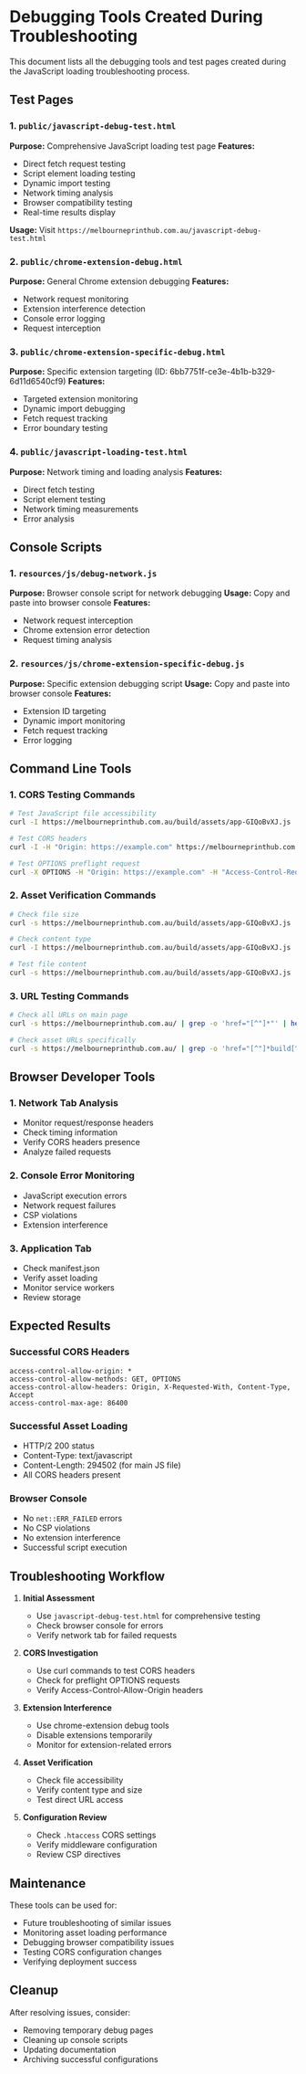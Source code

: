 # Debugging Tools Created During Troubleshooting

This document lists all the debugging tools and test pages created during the JavaScript loading troubleshooting process.

## Test Pages

### 1. `public/javascript-debug-test.html`
**Purpose:** Comprehensive JavaScript loading test page
**Features:**
- Direct fetch request testing
- Script element loading testing
- Dynamic import testing
- Network timing analysis
- Browser compatibility testing
- Real-time results display

**Usage:** Visit `https://melbourneprinthub.com.au/javascript-debug-test.html`

### 2. `public/chrome-extension-debug.html`
**Purpose:** General Chrome extension debugging
**Features:**
- Network request monitoring
- Extension interference detection
- Console error logging
- Request interception

### 3. `public/chrome-extension-specific-debug.html`
**Purpose:** Specific extension targeting (ID: 6bb7751f-ce3e-4b1b-b329-6d11d6540cf9)
**Features:**
- Targeted extension monitoring
- Dynamic import debugging
- Fetch request tracking
- Error boundary testing

### 4. `public/javascript-loading-test.html`
**Purpose:** Network timing and loading analysis
**Features:**
- Direct fetch testing
- Script element testing
- Network timing measurements
- Error analysis

## Console Scripts

### 1. `resources/js/debug-network.js`
**Purpose:** Browser console script for network debugging
**Usage:** Copy and paste into browser console
**Features:**
- Network request interception
- Chrome extension error detection
- Request timing analysis

### 2. `resources/js/chrome-extension-specific-debug.js`
**Purpose:** Specific extension debugging script
**Usage:** Copy and paste into browser console
**Features:**
- Extension ID targeting
- Dynamic import monitoring
- Fetch request tracking
- Error logging

## Command Line Tools

### 1. CORS Testing Commands
```bash
# Test JavaScript file accessibility
curl -I https://melbourneprinthub.com.au/build/assets/app-GIQoBvXJ.js

# Test CORS headers
curl -I -H "Origin: https://example.com" https://melbourneprinthub.com.au/build/assets/app-GIQoBvXJ.js

# Test OPTIONS preflight request
curl -X OPTIONS -H "Origin: https://example.com" -H "Access-Control-Request-Method: GET" -I https://melbourneprinthub.com.au/build/assets/app-GIQoBvXJ.js
```

### 2. Asset Verification Commands
```bash
# Check file size
curl -s https://melbourneprinthub.com.au/build/assets/app-GIQoBvXJ.js | wc -c

# Check content type
curl -I https://melbourneprinthub.com.au/build/assets/app-GIQoBvXJ.js | grep content-type

# Test file content
curl -s https://melbourneprinthub.com.au/build/assets/app-GIQoBvXJ.js | head -20
```

### 3. URL Testing Commands
```bash
# Check all URLs on main page
curl -s https://melbourneprinthub.com.au/ | grep -o 'href="[^"]*"' | head -10

# Check asset URLs specifically
curl -s https://melbourneprinthub.com.au/ | grep -o 'href="[^"]*build[^"]*"'
```

## Browser Developer Tools

### 1. Network Tab Analysis
- Monitor request/response headers
- Check timing information
- Verify CORS headers presence
- Analyze failed requests

### 2. Console Error Monitoring
- JavaScript execution errors
- Network request failures
- CSP violations
- Extension interference

### 3. Application Tab
- Check manifest.json
- Verify asset loading
- Monitor service workers
- Review storage

## Expected Results

### Successful CORS Headers
```
access-control-allow-origin: *
access-control-allow-methods: GET, OPTIONS
access-control-allow-headers: Origin, X-Requested-With, Content-Type, Accept
access-control-max-age: 86400
```

### Successful Asset Loading
- HTTP/2 200 status
- Content-Type: text/javascript
- Content-Length: 294502 (for main JS file)
- All CORS headers present

### Browser Console
- No `net::ERR_FAILED` errors
- No CSP violations
- No extension interference
- Successful script execution

## Troubleshooting Workflow

1. **Initial Assessment**
   - Use `javascript-debug-test.html` for comprehensive testing
   - Check browser console for errors
   - Verify network tab for failed requests

2. **CORS Investigation**
   - Use curl commands to test CORS headers
   - Check for preflight OPTIONS requests
   - Verify Access-Control-Allow-Origin headers

3. **Extension Interference**
   - Use chrome-extension debug tools
   - Disable extensions temporarily
   - Monitor for extension-related errors

4. **Asset Verification**
   - Check file accessibility
   - Verify content type and size
   - Test direct URL access

5. **Configuration Review**
   - Check `.htaccess` CORS settings
   - Verify middleware configuration
   - Review CSP directives

## Maintenance

These tools can be used for:
- Future troubleshooting of similar issues
- Monitoring asset loading performance
- Debugging browser compatibility issues
- Testing CORS configuration changes
- Verifying deployment success

## Cleanup

After resolving issues, consider:
- Removing temporary debug pages
- Cleaning up console scripts
- Updating documentation
- Archiving successful configurations

